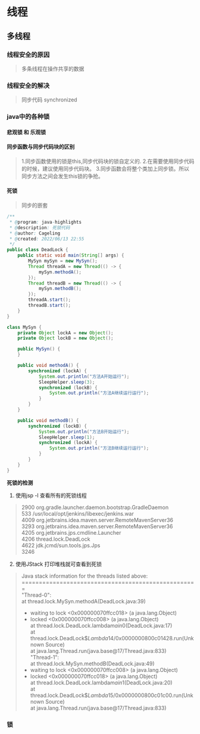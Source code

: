 # 线程

## 多线程
### 线程安全的原因
> 多条线程在操作共享的数据
### 线程安全的解决
> 同步代码 synchronized
> 
### java中的各种锁
#### 悲观锁 和 乐观锁
> 
#### 同步函数与同步代码块的区别
> 1.同步函数使用的锁是this,同步代码块的锁自定义的.
> 2.在需要使用同步代码的时候，建议使用同步代码块。
> 3.同步函数会将整个类加上同步锁。所以同步方法之间会发生this锁的争抢。
> 
#### 死锁
> 同步的嵌套
```java
/**
 * @program: java-highlights
 * @description: 死锁代码
 * @author: Cageling
 * @created: 2022/06/13 22:55
 */
public class DeadLock {
    public static void main(String[] args) {
        MySyn mySyn = new MySyn();
        Thread threadA = new Thread(() -> {
            mySyn.methodA();
        });
        Thread threadB = new Thread(() -> {
            mySyn.methodB();
        });
        threadA.start();
        threadB.start();
    }
}

class MySyn {
    private Object lockA = new Object();
    private Object lockB = new Object();

    public MySyn() {
    }

    public void methodA() {
        synchronized (lockA) {
            System.out.println("方法A开始运行");
            SleepHelper.sleep(3);
            synchronized (lockB) {
                System.out.println("方法A继续运行运行");
            }
        }
    }

    public void methodB() {
        synchronized (lockB) {
            System.out.println("方法B开始运行");
            SleepHelper.sleep(1);
            synchronized (lockA) {
                System.out.println("方法B继续运行运行");
            }
        }
    }
}
```
**死锁的检测**
1. 使用jsp -l 查看所有的死锁线程
> 2900 org.gradle.launcher.daemon.bootstrap.GradleDaemon<br/>
533 /usr/local/opt/jenkins/libexec/jenkins.war<br/>
4009 org.jetbrains.idea.maven.server.RemoteMavenServer36<br/>
3293 org.jetbrains.idea.maven.server.RemoteMavenServer36<br/>
4205 org.jetbrains.jps.cmdline.Launcher<br/>
4206 thread.lock.DeadLock<br/>
4622 jdk.jcmd/sun.tools.jps.Jps<br/>
3246

2. 使用JStack 打印堆栈就可查看到死锁
> Java stack information for the threads listed above:<br/>
> ===================================================<br/>
> "Thread-0":<br/>
> at thread.lock.MySyn.methodA(DeadLock.java:39)<br/>
> - waiting to lock <0x000000070ffcc018> (a java.lang.Object)<br/>
> - locked <0x000000070ffcc008> (a java.lang.Object)<br/>
> at thread.lock.DeadLock.lambda$main$0(DeadLock.java:17)<br/>
> at thread.lock.DeadLock$$Lambda$14/0x0000000800c01428.run(Unknown Source)<br/>
> at java.lang.Thread.run(java.base@17/Thread.java:833)<br/>
> "Thread-1":<br/>
> at thread.lock.MySyn.methodB(DeadLock.java:49)<br/>
> - waiting to lock <0x000000070ffcc008> (a java.lang.Object)<br/>
> - locked <0x000000070ffcc018> (a java.lang.Object)<br/>
> at thread.lock.DeadLock.lambda$main$1(DeadLock.java:20)<br/>
> at thread.lock.DeadLock$$Lambda$15/0x0000000800c01c00.run(Unknown Source)<br/>
> at java.lang.Thread.run(java.base@17/Thread.java:833)<br/>

### 锁
